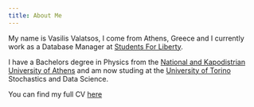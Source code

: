 ```yaml
---
title: About Me
---
```


My name is Vasilis Valatsos, I come from Athens, Greece and I currently work as a Database Manager at [Students For Liberty](https://studentsforliberty.org).

I have a Bachelors degree in Physics from the [National and Kapodistrian University of Athens](https://www.phys.uoa.gr) and am now studing at the [University of Torino](https://www.unito.it) Stochastics and Data Science.

You can find my full CV [here](/pdfs/cv.pdf)
